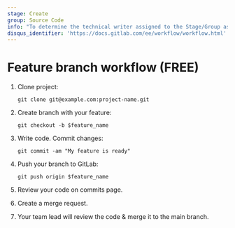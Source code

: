 ```yaml
---
stage: Create
group: Source Code
info: "To determine the technical writer assigned to the Stage/Group associated with this page, see https://about.gitlab.com/handbook/engineering/ux/technical-writing/#assignments"
disqus_identifier: 'https://docs.gitlab.com/ee/workflow/workflow.html'
---
```


# Feature branch workflow **(FREE)**

1. Clone project:

   ```shell
   git clone git@example.com:project-name.git
   ```

1. Create branch with your feature:

   ```shell
   git checkout -b $feature_name
   ```

1. Write code. Commit changes:

   ```shell
   git commit -am "My feature is ready"
   ```

1. Push your branch to GitLab:

   ```shell
   git push origin $feature_name
   ```

1. Review your code on commits page.

1. Create a merge request.

1. Your team lead will review the code &amp; merge it to the main branch.
